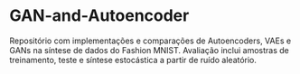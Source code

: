 # GAN-and-Autoencoder
Repositório com implementações e comparações de Autoencoders, VAEs e GANs na síntese de dados do Fashion MNIST. Avaliação inclui amostras de treinamento, teste e síntese estocástica a partir de ruído aleatório.

